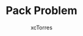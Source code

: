 ---
layout:     post
title:      "7. Pack Problem"
author:     "xcTorres"
header-img: "img/leetcode.jpg"
catalog:    true
tags:
    - Leetcode
---    